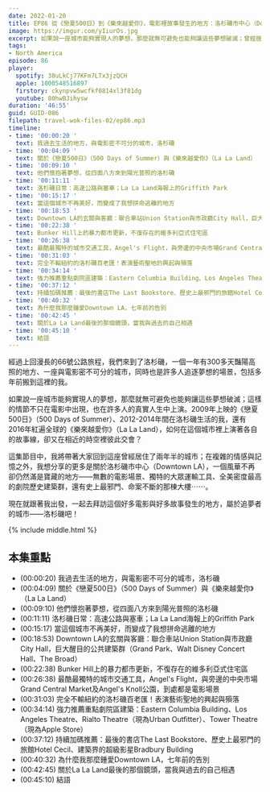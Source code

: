 ```yaml
---
date: 2022-01-20
title: EP86 從《戀夏500日》到《樂來越愛你》，電影裡故事發生的地方：洛杉磯市中心（Downtown LA）
image: https://imgur.com/yIiurOs.jpg
excerpt: 如果說一座城市能夠實現人的夢想，那麼就無可避免也能夠讓這些夢想破滅；曾經居住在洛杉磯的我，真實人生中如何和《戀夏500日》與《樂來越愛你》的故事線有了交會？風華不再卻仍然滿是寶藏的洛杉磯市中心（Downtown LA），為何又如此令我鍾愛？一起去拜訪這座屬於追夢者的城市吧！
tags:
- North America
episode: 86
player:
  spotify: 38uLkCj77KFm7LTx3jzQCH
  apple: 1000548516897
  firstory: ckynpvw5wcfkf0814xl3f81dg
  youtube: 80hwBJihysw
duration: '46:55'
guid: GUID-086
filepath: travel-wok-files-02/ep86.mp3
timeline:
- time: '00:00:20 '
  text: 我過去生活的地方，與電影密不可分的城市，洛杉磯
- time: '00:04:09 '
  text: 關於《戀夏500日》（500 Days of Summer）與《樂來越愛你》（La La Land）
- time: '00:09:10 '
  text: 他們懷抱著夢想，從四面八方來到陽光普照的洛杉磯
- time: '00:11:11 '
  text: 洛杉磯日常：高速公路與塞車；La La Land海報上的Griffith Park
- time: '00:15:17 '
  text: 當這個城市不再美好，而變成了我想拼命逃離的地方
- time: '00:18:53 '
  text: Downtown LA的玄關與客廳：聯合車站Union Station與市政廳City Hall，巨大醒目的公共建築群（Grand Park、Walt Disney Concert Hall、The Broad）
- time: '00:22:38 '
  text: Bunker Hill上的暴力都市更新，不復存在的維多利亞式住宅區
- time: '00:26:38 '
  text: 最酷最獨特的城市交通工具，Angel's Flight，與旁邊的中央市場Grand Central Market及Angel's Knoll公園，到處都是電影場景
- time: '00:31:03 '
  text: 完全不輸紐約的洛杉磯百老匯！表演藝術聖地的興起與殞落
- time: '00:34:14 '
  text: 強力推薦重點劇院區建築：Eastern Columbia Building、Los Angeles Theatre、Rialto Theatre（現為Urban Outfitter）、Tower Theatre（現為Apple Store）
- time: '00:37:12 '
  text: 持續加碼推薦：最後的書店The Last Bookstore、歷史上最邪門的旅館Hotel Cecil、建築界的超級影星Bradbury Building
- time: '00:40:32 '
  text: 為什麼我那麼鍾愛Downtown LA，七年前的告別
- time: '00:42:45 '
  text: 關於La La Land最後的那個鏡頭，當我與過去的自己相遇
- time: '00:45:10 '
  text: 結語
---
```

經過上回漫長的66號公路旅程，我們來到了洛杉磯，一個一年有300多天豔陽高照的地方、一座與電影密不可分的城市，同時也是許多人追逐夢想的場景，包括多年前搬到這裡的我。

如果說一座城市能夠實現人的夢想，那麼就無可避免也能夠讓這些夢想破滅；這樣的情節不只在電影中出現，也在許多人的真實人生中上演。2009年上映的《戀夏500日》（500 Days of Summer）、2012-2014年間在洛杉磯生活的我，還有2016年紅遍全球的《樂來越愛你》（La La Land），如何在這個城市裡上演著各自的故事線，卻又在相近的時空裡彼此交會？

這集節目中，我將帶著大家回到這座曾經居住了兩年半的城市；在複雜的情感與記憶之外，我想分享的更多是關於洛杉磯市中心（Downtown LA），一個風華不再卻仍然滿是寶藏的地方——無數的電影場景、獨特的大眾運輸工具、全美密度最高的劇院歷史建築群，還有史上最邪門、命案不斷的那棟大樓⋯⋯。

現在就跟著我出發，一起去拜訪這個好多電影與好多故事發生的地方，屬於追夢者的城市——洛杉磯吧！

{% include middle.html %}

## 本集重點

* (00:00:20) 我過去生活的地方，與電影密不可分的城市，洛杉磯
* (00:04:09) 關於《戀夏500日》（500 Days of Summer）與《樂來越愛你》（La La Land）
* (00:09:10) 他們懷抱著夢想，從四面八方來到陽光普照的洛杉磯
* (00:11:11) 洛杉磯日常：高速公路與塞車；La La Land海報上的Griffith Park
* (00:15:17) 當這個城市不再美好，而變成了我想拼命逃離的地方
* (00:18:53) Downtown LA的玄關與客廳：聯合車站Union Station與市政廳City Hall，巨大醒目的公共建築群（Grand Park、Walt Disney Concert Hall、The Broad）
* (00:22:38) Bunker Hill上的暴力都市更新，不復存在的維多利亞式住宅區
* (00:26:38) 最酷最獨特的城市交通工具，Angel's Flight，與旁邊的中央市場Grand Central Market及Angel's Knoll公園，到處都是電影場景
* (00:31:03) 完全不輸紐約的洛杉磯百老匯！表演藝術聖地的興起與殞落
* (00:34:14) 強力推薦重點劇院區建築：Eastern Columbia Building、Los Angeles Theatre、Rialto Theatre（現為Urban Outfitter）、Tower Theatre（現為Apple Store）
* (00:37:12) 持續加碼推薦：最後的書店The Last Bookstore、歷史上最邪門的旅館Hotel Cecil、建築界的超級影星Bradbury Building
* (00:40:32) 為什麼我那麼鍾愛Downtown LA，七年前的告別
* (00:42:45) 關於La La Land最後的那個鏡頭，當我與過去的自己相遇
* (00:45:10) 結語
